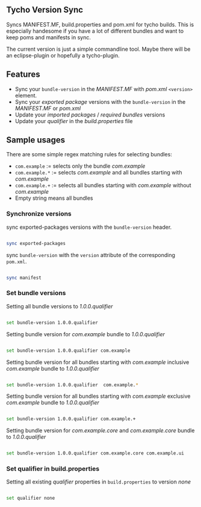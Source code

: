 ## Tycho Version Sync

Syncs MANIFEST.MF, build.properties and pom.xml for tycho builds.
This is especially handesome if you have a lot of different 
bundles and want to keep poms and manifests in sync.

The current version is just a simple commandline tool. Maybe there
will be an eclipse-plugin or hopefully a tycho-plugin.

## Features

* Sync your `bundle-version` in the _MANIFEST.MF_ with _pom.xml_ `<version>` element.
* Sync your _exported package_ versions with the `bundle-version` in the _MANIFEST.MF_ or _pom.xml_
* Update your _imported packages_ / _required bundles_ versions
* Update your _qualifier_ in the _build.properties_ file

## Sample usages

There are some simple regex matching rules for selecting bundles:

* `com.example` := selects only the bundle _com.example_
* `com.example.*` := selects _com.example_ and all bundles starting with _com.example_
* `com.example.+` := selects all bundles starting with _com.example_ without _com.example_
* Empty string means all bundles

### Synchronize versions

sync exported-packages versions with the `bundle-version` header.

```bash

sync exported-packages
```

sync `bundle-version` with the `version` attribute of the corresponding `pom.xml`.

```bash

sync manifest
```

### Set bundle versions

Setting all bundle versions to _1.0.0.qualifier_

```bash

set bundle-version 1.0.0.qualifier
```


Setting bundle version for _com.example_ bundle to _1.0.0.qualifier_

```bash

set bundle-version 1.0.0.qualifier com.example
```

Setting bundle version for all bundles starting with _com.example_ inclusive _com.example_ bundle to _1.0.0.qualifier_

```bash

set bundle-version 1.0.0.qualifier  com.example.*
```

Setting bundle version for all bundles starting with _com.example_ exclusive _com.example_ bundle to _1.0.0.qualifier_

```bash

set bundle-version 1.0.0.qualifier com.example.+
```

Setting bundle version for _com.example.core_ and _com.example.core_ bundle to _1.0.0.qualifier_

```bash

set bundle-version 1.0.0.qualifier com.example.core com.example.ui
```


### Set qualifier in build.properties

Setting all existing _qualifier_ properties in `build.properties` to version _none_

```bash

set qualifier none
```
